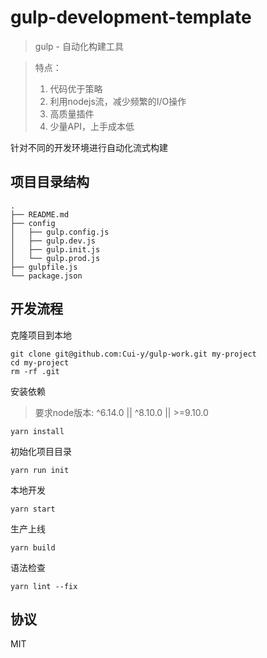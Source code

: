 # gulp-development-template
> gulp - 自动化构建工具

> 特点：
> 1. 代码优于策略
> 2. 利用nodejs流，减少频繁的I/O操作
> 3. 高质量插件
> 4. 少量API，上手成本低

针对不同的开发环境进行自动化流式构建

## 项目目录结构

```shell
.
├── README.md
├── config
│   ├── gulp.config.js
│   ├── gulp.dev.js
│   ├── gulp.init.js
│   └── gulp.prod.js
├── gulpfile.js
└── package.json
```

## 开发流程

克隆项目到本地
```
git clone git@github.com:Cui-y/gulp-work.git my-project
cd my-project
rm -rf .git
```

安装依赖

> 要求node版本:  ^6.14.0  ||  ^8.10.0  ||  >=9.10.0

```
yarn install
```

初始化项目目录
```
yarn run init
```

本地开发
```
yarn start
```

生产上线
```
yarn build
```

语法检查
```
yarn lint --fix
```

## 协议
MIT
